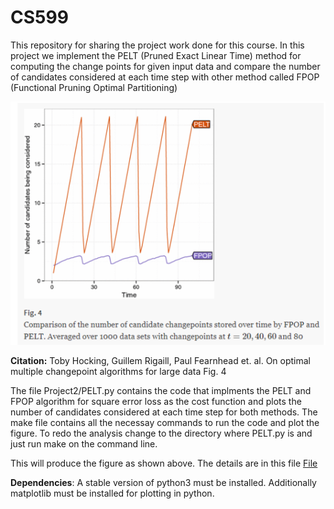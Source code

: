 # CS599

This repository for sharing the project work done for this course.
In this project we implement the PELT (Pruned Exact Linear Time) method for computing the change points for given input data and compare the number of candidates considered at each time step with other method called FPOP (Functional Pruning Optimal Partitioning)

![Image](https://github.com/as4378/CS599/blob/master/Project2/Fig1.PNG)

**Citation:** Toby Hocking, Guillem Rigaill, Paul Fearnhead et. al. On optimal multiple changepoint algorithms for large data Fig. 4

The file Project2/PELT.py contains the code that implments the PELT and FPOP algorithm for square error loss as the cost function and plots the number of candidates considered at each time step for both methods. The make file contains all the necessay commands to run the code and plot the figure. To redo the analysis change to the directory where PELT.py is and just run make on the command line.

This will produce the figure as shown above. The details are in this file [File](https://github.com/as4378/CS599/blob/master/Project2/Project2Week1.pdf)

**Dependencies**: A stable version of python3 must be installed. Additionally matplotlib must be installed for plotting in python.
